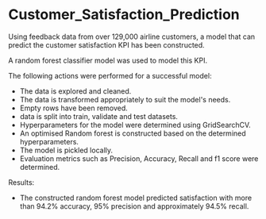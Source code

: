 # Customer_Satisfaction_Prediction
Using feedback data from over 129,000 airline customers, a model that can predict the customer satisfaction KPI has been constructed.

A random forest classifier model was used to model this KPI.

The following actions were performed for a successful model:

- The data is explored and cleaned.
- The data is transformed appropriately to suit the model's needs.
- Empty rows have been removed.
- data is split into train, validate and test datasets.
- Hyperparameters for the model were determined using GridSearchCV.
- An optimised Random forest is constructed based on the determined hyperparameters.
- The model is pickled locally.
- Evaluation metrics such as Precision, Accuracy, Recall and f1 score were determined.

Results:
- The constructed random forest model predicted satisfaction with more than 94.2% accuracy, 95% precision and approximately 94.5% recall.

